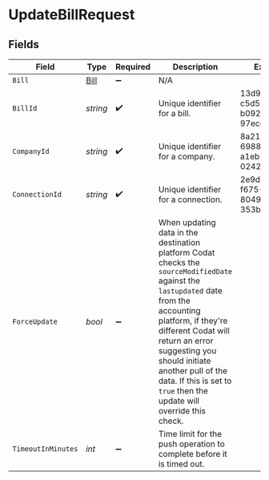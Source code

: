 # UpdateBillRequest


## Fields

| Field                                                                                                                                                                                                                                                                                                                         | Type                                                                                                                                                                                                                                                                                                                          | Required                                                                                                                                                                                                                                                                                                                      | Description                                                                                                                                                                                                                                                                                                                   | Example                                                                                                                                                                                                                                                                                                                       |
| ----------------------------------------------------------------------------------------------------------------------------------------------------------------------------------------------------------------------------------------------------------------------------------------------------------------------------- | ----------------------------------------------------------------------------------------------------------------------------------------------------------------------------------------------------------------------------------------------------------------------------------------------------------------------------- | ----------------------------------------------------------------------------------------------------------------------------------------------------------------------------------------------------------------------------------------------------------------------------------------------------------------------------- | ----------------------------------------------------------------------------------------------------------------------------------------------------------------------------------------------------------------------------------------------------------------------------------------------------------------------------- | ----------------------------------------------------------------------------------------------------------------------------------------------------------------------------------------------------------------------------------------------------------------------------------------------------------------------------- |
| `Bill`                                                                                                                                                                                                                                                                                                                        | [Bill](../../models/shared/Bill.md)                                                                                                                                                                                                                                                                                           | :heavy_minus_sign:                                                                                                                                                                                                                                                                                                            | N/A                                                                                                                                                                                                                                                                                                                           |                                                                                                                                                                                                                                                                                                                               |
| `BillId`                                                                                                                                                                                                                                                                                                                      | *string*                                                                                                                                                                                                                                                                                                                      | :heavy_check_mark:                                                                                                                                                                                                                                                                                                            | Unique identifier for a bill.                                                                                                                                                                                                                                                                                                 | 13d946f0-c5d5-42bc-b092-97ece17923ab                                                                                                                                                                                                                                                                                          |
| `CompanyId`                                                                                                                                                                                                                                                                                                                   | *string*                                                                                                                                                                                                                                                                                                                      | :heavy_check_mark:                                                                                                                                                                                                                                                                                                            | Unique identifier for a company.                                                                                                                                                                                                                                                                                              | 8a210b68-6988-11ed-a1eb-0242ac120002                                                                                                                                                                                                                                                                                          |
| `ConnectionId`                                                                                                                                                                                                                                                                                                                | *string*                                                                                                                                                                                                                                                                                                                      | :heavy_check_mark:                                                                                                                                                                                                                                                                                                            | Unique identifier for a connection.                                                                                                                                                                                                                                                                                           | 2e9d2c44-f675-40ba-8049-353bfcb5e171                                                                                                                                                                                                                                                                                          |
| `ForceUpdate`                                                                                                                                                                                                                                                                                                                 | *bool*                                                                                                                                                                                                                                                                                                                        | :heavy_minus_sign:                                                                                                                                                                                                                                                                                                            | When updating data in the destination platform Codat checks the `sourceModifiedDate` against the `lastupdated` date from the accounting platform, if they're different Codat will return an error suggesting you should initiate another pull of the data. If this is set to `true` then the update will override this check. |                                                                                                                                                                                                                                                                                                                               |
| `TimeoutInMinutes`                                                                                                                                                                                                                                                                                                            | *int*                                                                                                                                                                                                                                                                                                                         | :heavy_minus_sign:                                                                                                                                                                                                                                                                                                            | Time limit for the push operation to complete before it is timed out.                                                                                                                                                                                                                                                         |                                                                                                                                                                                                                                                                                                                               |